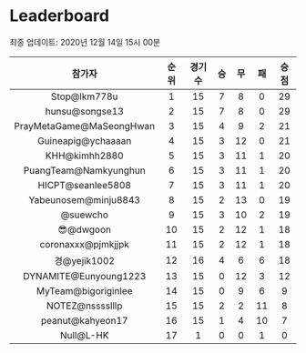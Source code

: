 # Leaderboard
최종 업데이트: 2020년 12월 14일 15시 00분




| 참가자 | 순위 | 경기수 | 승 | 무 | 패 | 승점 |
|:---:|:---:|:---:|:---:|:---:|:---:|:---:|
| Stop@lkm778u | 1 | 15 | 7 | 8 | 0 | 29 |
| hunsu@songse13 | 2 | 15 | 7 | 8 | 0 | 29 |
| PrayMetaGame@MaSeongHwan | 3 | 15 | 4 | 9 | 2 | 21 |
| Guineapig@ychaaaan | 4 | 15 | 3 | 12 | 0 | 21 |
| KHH@kimhh2880 | 5 | 15 | 3 | 11 | 1 | 20 |
| PuangTeam@Namkyunghun | 6 | 15 | 3 | 11 | 1 | 20 |
| HICPT@seanlee5808 | 7 | 15 | 3 | 11 | 1 | 20 |
| Yabeunosem@minju8843 | 8 | 15 | 2 | 13 | 0 | 19 |
| @suewcho | 9 | 15 | 3 | 10 | 2 | 19 |
| 😎@dwgoon | 10 | 15 | 2 | 12 | 1 | 18 |
| coronaxxx@pjmkjjpk | 11 | 15 | 2 | 12 | 1 | 18 |
| 경@yejik1002 | 12 | 16 | 4 | 6 | 6 | 18 |
| DYNAMITE@Eunyoung1223 | 13 | 15 | 0 | 12 | 3 | 12 |
| MyTeam@bigoriginlee | 14 | 15 | 0 | 9 | 6 | 9 |
| NOTEZ@nsssslllp | 15 | 15 | 2 | 2 | 11 | 8 |
| peanut@kahyeon17 | 16 | 15 | 1 | 4 | 10 | 7 |
| Null@L-HK | 17 | 1 | 0 | 0 | 1 | 0 |